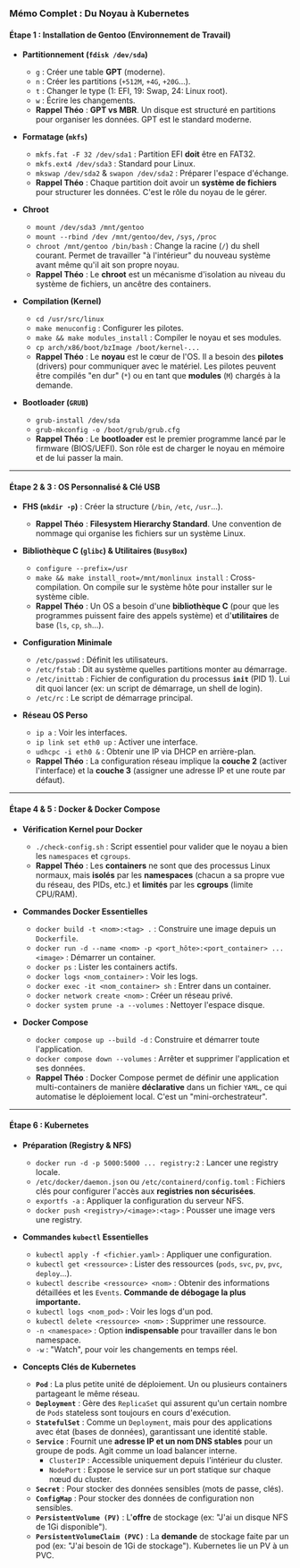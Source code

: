### Mémo Complet : Du Noyau à Kubernetes

#### Étape 1 : Installation de Gentoo (Environnement de Travail)

*   **Partitionnement (`fdisk /dev/sda`)**
    *   `g` : Créer une table **GPT** (moderne).
    *   `n` : Créer les partitions (`+512M`, `+4G`, `+20G`...).
    *   `t` : Changer le type (1: EFI, 19: Swap, 24: Linux root).
    *   `w` : Écrire les changements.
    *   **Rappel Théo** : **GPT vs MBR**. Un disque est structuré en partitions pour organiser les données. GPT est le standard moderne.

*   **Formatage (`mkfs`)**
    *   `mkfs.fat -F 32 /dev/sda1` : Partition EFI **doit** être en FAT32.
    *   `mkfs.ext4 /dev/sda3` : Standard pour Linux.
    *   `mkswap /dev/sda2` & `swapon /dev/sda2` : Préparer l'espace d'échange.
    *   **Rappel Théo** : Chaque partition doit avoir un **système de fichiers** pour structurer les données. C'est le rôle du noyau de le gérer.

*   **Chroot**
    *   `mount /dev/sda3 /mnt/gentoo`
    *   `mount --rbind /dev /mnt/gentoo/dev`, `/sys`, `/proc`
    *   `chroot /mnt/gentoo /bin/bash` : Change la racine (`/`) du shell courant. Permet de travailler "à l'intérieur" du nouveau système avant même qu'il ait son propre noyau.
    *   **Rappel Théo** : Le **chroot** est un mécanisme d'isolation au niveau du système de fichiers, un ancêtre des containers.

*   **Compilation (Kernel)**
    *   `cd /usr/src/linux`
    *   `make menuconfig` : Configurer les pilotes.
    *   `make && make modules_install` : Compiler le noyau et ses modules.
    *   `cp arch/x86/boot/bzImage /boot/kernel-...`
    *   **Rappel Théo** : Le **noyau** est le cœur de l'OS. Il a besoin des **pilotes** (drivers) pour communiquer avec le matériel. Les pilotes peuvent être compilés "en dur" (`*`) ou en tant que **modules** (`M`) chargés à la demande.

*   **Bootloader (`GRUB`)**
    *   `grub-install /dev/sda`
    *   `grub-mkconfig -o /boot/grub/grub.cfg`
    *   **Rappel Théo** : Le **bootloader** est le premier programme lancé par le firmware (BIOS/UEFI). Son rôle est de charger le noyau en mémoire et de lui passer la main.

---

#### Étape 2 & 3 : OS Personnalisé & Clé USB

*   **FHS (`mkdir -p`)** : Créer la structure (`/bin`, `/etc`, `/usr`...).
    *   **Rappel Théo** : **Filesystem Hierarchy Standard**. Une convention de nommage qui organise les fichiers sur un système Linux.

*   **Bibliothèque C (`glibc`) & Utilitaires (`BusyBox`)**
    *   `configure --prefix=/usr`
    *   `make && make install_root=/mnt/monlinux install` : Cross-compilation. On compile sur le système hôte pour installer sur le système cible.
    *   **Rappel Théo** : Un OS a besoin d'une **bibliothèque C** (pour que les programmes puissent faire des appels système) et d'**utilitaires** de base (`ls`, `cp`, `sh`...).

*   **Configuration Minimale**
    *   `/etc/passwd` : Définit les utilisateurs.
    *   `/etc/fstab` : Dit au système quelles partitions monter au démarrage.
    *   `/etc/inittab` : Fichier de configuration du processus **`init`** (PID 1). Lui dit quoi lancer (ex: un script de démarrage, un shell de login).
    *   `/etc/rc` : Le script de démarrage principal.

*   **Réseau OS Perso**
    *   `ip a` : Voir les interfaces.
    *   `ip link set eth0 up` : Activer une interface.
    *   `udhcpc -i eth0 &` : Obtenir une IP via DHCP en arrière-plan.
    *   **Rappel Théo** : La configuration réseau implique la **couche 2** (activer l'interface) et la **couche 3** (assigner une adresse IP et une route par défaut).

---

#### Étape 4 & 5 : Docker & Docker Compose

*   **Vérification Kernel pour Docker**
    *   `./check-config.sh` : Script essentiel pour valider que le noyau a bien les `namespaces` et `cgroups`.
    *   **Rappel Théo** : Les **containers** ne sont que des processus Linux normaux, mais **isolés** par les **namespaces** (chacun a sa propre vue du réseau, des PIDs, etc.) et **limités** par les **cgroups** (limite CPU/RAM).

*   **Commandes Docker Essentielles**
    *   `docker build -t <nom>:<tag> .` : Construire une image depuis un `Dockerfile`.
    *   `docker run -d --name <nom> -p <port_hôte>:<port_container> ... <image>` : Démarrer un container.
    *   `docker ps` : Lister les containers actifs.
    *   `docker logs <nom_container>` : Voir les logs.
    *   `docker exec -it <nom_container> sh` : Entrer dans un container.
    *   `docker network create <nom>` : Créer un réseau privé.
    *   `docker system prune -a --volumes` : Nettoyer l'espace disque.

*   **Docker Compose**
    *   `docker compose up --build -d` : Construire et démarrer toute l'application.
    *   `docker compose down --volumes` : Arrêter et supprimer l'application et ses données.
    *   **Rappel Théo** : Docker Compose permet de définir une application multi-containers de manière **déclarative** dans un fichier `YAML`, ce qui automatise le déploiement local. C'est un "mini-orchestrateur".

---

#### Étape 6 : Kubernetes

*   **Préparation (Registry & NFS)**
    *   `docker run -d -p 5000:5000 ... registry:2` : Lancer une registry locale.
    *   `/etc/docker/daemon.json` ou `/etc/containerd/config.toml` : Fichiers clés pour configurer l'accès aux **registries non sécurisées**.
    *   `exportfs -a` : Appliquer la configuration du serveur NFS.
    *   `docker push <registry>/<image>:<tag>` : Pousser une image vers une registry.

*   **Commandes `kubectl` Essentielles**
    *   `kubectl apply -f <fichier.yaml>` : Appliquer une configuration.
    *   `kubectl get <ressource>` : Lister des ressources (`pods`, `svc`, `pv`, `pvc`, `deploy`...).
    *   `kubectl describe <ressource> <nom>` : Obtenir des informations détaillées et les `Events`. **Commande de débogage la plus importante.**
    *   `kubectl logs <nom_pod>` : Voir les logs d'un pod.
    *   `kubectl delete <ressource> <nom>` : Supprimer une ressource.
    *   `-n <namespace>` : Option **indispensable** pour travailler dans le bon namespace.
    *   `-w` : "Watch", pour voir les changements en temps réel.

*   **Concepts Clés de Kubernetes**
    *   **`Pod`** : La plus petite unité de déploiement. Un ou plusieurs containers partageant le même réseau.
    *   **`Deployment`** : Gère des `ReplicaSet` qui assurent qu'un certain nombre de `Pods` stateless sont toujours en cours d'exécution.
    *   **`StatefulSet`** : Comme un `Deployment`, mais pour des applications avec état (bases de données), garantissant une identité stable.
    *   **`Service`** : Fournit une **adresse IP et un nom DNS stables** pour un groupe de pods. Agit comme un load balancer interne.
        *   `ClusterIP` : Accessible uniquement depuis l'intérieur du cluster.
        *   `NodePort` : Expose le service sur un port statique sur chaque nœud du cluster.
    *   **`Secret`** : Pour stocker des données sensibles (mots de passe, clés).
    *   **`ConfigMap`** : Pour stocker des données de configuration non sensibles.
    *   **`PersistentVolume (PV)`** : L'**offre** de stockage (ex: "J'ai un disque NFS de 1Gi disponible").
    *   **`PersistentVolumeClaim (PVC)`** : La **demande** de stockage faite par un pod (ex: "J'ai besoin de 1Gi de stockage"). Kubernetes lie un PV à un PVC.